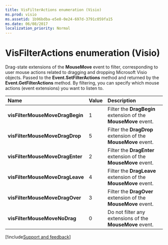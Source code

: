 ```yaml
---
title: VisFilterActions enumeration (Visio)
ms.prod: visio
ms.assetid: 1b96bdba-e5e8-0e24-697d-3791c059fa15
ms.date: 06/08/2017
localization_priority: Normal
---
```



# VisFilterActions enumeration (Visio)

Drag-state extensions of the  **MouseMove** event to filter, corresponding to user mouse actions related to dragging and dropping Microsoft Visio objects. Passed to the **Event.SetFilterActions** method and returned by the **Event.GetFilterActions** method. By filtering, you can specify which mouse actions (event extensions) you want to listen to.



|Name|Value|Description|
|:-----|:-----|:-----|
| **visFilterMouseMoveDragBegin**|1|Filter the  **DragBegin** extension of the **MouseMove** event.|
| **visFilterMouseMoveDragDrop**|5|Filter the  **DragDrop** extension of the **MouseMove** event.|
| **visFilterMouseMoveDragEnter**|2|Filter the  **DragEnter** extension of the **MouseMove** event.|
| **visFilterMouseMoveDragLeave**|4|Filter the  **DragLeave** extension of the **MouseMove** event.|
| **visFilterMouseMoveDragOver**|3|Filter the  **DragOver** extension of the **MouseMove** event.|
| **visFilterMouseMoveNoDrag**|0|Do not filter any extensions of the  **MouseMove** event.|

[!include[Support and feedback](~/includes/feedback-boilerplate.md)]